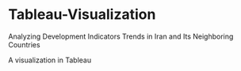 # Tableau-Visualization
Analyzing Development Indicators Trends in Iran and Its Neighboring Countries 

A visualization in Tableau
